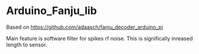 # Arduino_Fanju_lib

Based on https://github.com/adaasch/fanju_decoder_arduino_pi

Main feature is software filter for spikes rf noise. This is significally inreased length to sensor.
